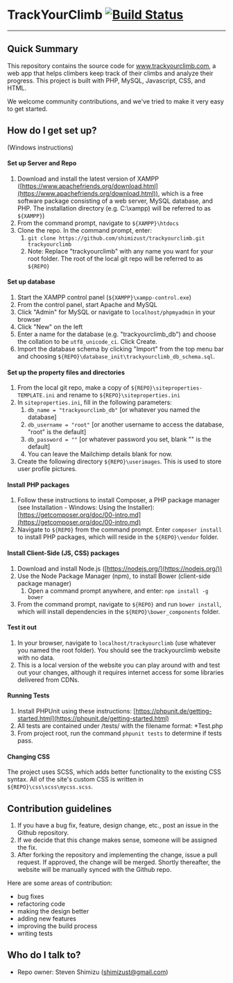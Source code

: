 # TrackYourClimb [![Build Status](https://travis-ci.org/shimizust/trackyourclimb.svg)](https://travis-ci.org/shimizust/trackyourclimb)

----------

## Quick Summary ##

This repository contains the source code for www.trackyourclimb.com, a web app that helps climbers keep track of their climbs and analyze their progress. This project is built with PHP, MySQL, Javascript, CSS, and HTML. 

We welcome community contributions, and we've tried to make it very easy to get started. 

## How do I get set up? ##

(Windows instructions)

#### Set up Server and Repo
1. Download and install the latest version of XAMPP ([https://www.apachefriends.org/download.html](https://www.apachefriends.org/download.html)), which is a free software package consisting of a web server, MySQL database, and PHP. The installation directory (e.g. C:\xampp) will be referred to as `${XAMPP}`)
2. From the command prompt, navigate to `${XAMPP}\htdocs`
3. Clone the repo. In the command prompt, enter:
	1. `git clone https://github.com/shimizust/trackyourclimb.git trackyourclimb`
	2. Note: Replace "trackyourclimb" with any name you want for your root folder. The root of the local git repo will be referred to as `${REPO}`
	
#### Set up database
1. Start the XAMPP control panel (`${XAMPP}\xampp-control.exe`)
2. From the control panel, start Apache and MySQL
3. Click "Admin" for MySQL or navigate to `localhost/phpmyadmin` in your browser
4. Click "New" on the left
5. Enter a name for the database (e.g. "trackyourclimb_db") and choose the collation to be `utf8_unicode_ci`. Click Create.
6. Import the database schema by clicking "Import" from the top menu bar and choosing `${REPO}\database_init\trackyourclimb_db_schema.sql`.

#### Set up the property files and directories
1. From the local git repo, make a copy of `${REPO}\siteproperties-TEMPLATE.ini` and rename to `${REPO}\siteproperties.ini`
2. In `siteproperties.ini`, fill in the following parameters:
	1. `db_name = "trackyourclimb_db"` [or whatever you named the database]
	2. `db_username = "root"` [or another username to access the database, "root" is the default]
	3. `db_password = ""` [or whatever password you set, blank "" is the default]
	4. You can leave the Mailchimp details blank for now.
5. Create the following directory `${REPO}\userimages`. This is used to store user profile pictures.

#### Install PHP packages
1. Follow these instructions to install Composer, a PHP package manager (see Installation - Windows: Using the Installer): [https://getcomposer.org/doc/00-intro.md](https://getcomposer.org/doc/00-intro.md)
2. Navigate to `${REPO}` from the command prompt. Enter `composer install` to install PHP packages, which will reside in the `${REPO}\vendor` folder.

#### Install Client-Side (JS, CSS) packages
1. Download and install Node.js ([https://nodejs.org/](https://nodejs.org/))
2. Use the Node Package Manager (npm), to install Bower (client-side package manager)
	1. Open a command prompt anywhere, and enter: `npm install -g bower`
3. From the command prompt, navigate to `${REPO}` and run `bower install`, which will install dependencies in the `${REPO}\bower_components` folder.

#### Test it out
1. In your browser, navigate to `localhost/trackyourclimb` (use whatever you named the root folder). You should see the trackyourclimb website with no data.
2. This is a local version of the website you can play around with and test out your changes, although it requires internet access for some libraries delivered from CDNs.

#### Running Tests ####
1. Install PHPUnit using these instructions: [https://phpunit.de/getting-started.html](https://phpunit.de/getting-started.html)
2. All tests are contained under /tests/ with the filename format: *Test.php
3. From project root, run the command `phpunit tests` to determine if tests pass.

#### Changing CSS ####

The project uses SCSS, which adds better functionality to the existing CSS syntax. All of the site's custom CSS is written in `${REPO}\css\scss\mycss.scss`.


## Contribution guidelines ##

1. If you have a bug fix, feature, design change, etc., post an issue in the Github repository.
2. If we decide that this change makes sense, someone will be assigned the fix.
3. After forking the repository and implementing the change, issue a pull request. If approved, the change will be merged. Shortly thereafter, the website will be manually synced with the Github repo.

Here are some areas of contribution:
- bug fixes
- refactoring code
- making the design better
- adding new features
- improving the build process
- writing tests

## Who do I talk to? ##

* Repo owner: Steven Shimizu (shimizust@gmail.com)